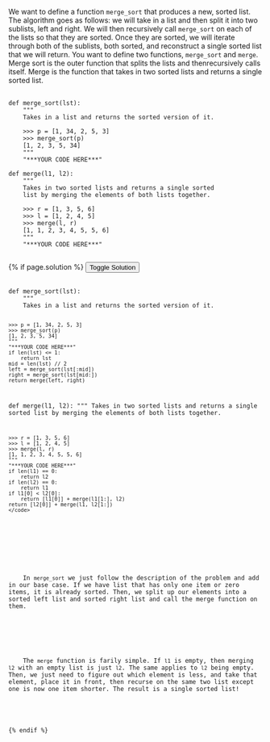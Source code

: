 <p>
  We want to define a function <code>merge_sort</code> that produces a new, sorted list. The algorithm goes as follows: we will take in a list and then split it into two sublists, left and right. We will then recursively call <code>merge_sort</code> on each of the lists so that they are sorted. Once they are sorted, we will iterate through both of the sublists, both sorted, and reconstruct a single sorted list that we will return. You want to define two functions, <code>merge_sort</code> and <code>merge</code>. Merge sort is the outer function that splits the lists and thenrecursively calls itself. Merge is the function that takes in two sorted lists and returns a single sorted list.
</p>

<pre>
  <code class="prettyprint">
def merge_sort(lst):
    """
    Takes in a list and returns the sorted version of it.

    >>> p = [1, 34, 2, 5, 3]
    >>> merge_sort(p)
    [1, 2, 3, 5, 34]
    """
    "***YOUR CODE HERE***"

def merge(l1, l2):
    """
    Takes in two sorted lists and returns a single sorted
    list by merging the elements of both lists together.

    >>> r = [1, 3, 5, 6]
    >>> l = [1, 2, 4, 5]
    >>> merge(l, r)
    [1, 1, 2, 3, 4, 5, 5, 6]
    """
    "***YOUR CODE HERE***"
  </code>
</pre>

{% if page.solution %}
<button onclick="toggleSolution()">Toggle Solution</button>

<div class="solution">
  <pre>
    <code class="prettyprint">
def merge_sort(lst):
    """
    Takes in a list and returns the sorted version of it.

    >>> p = [1, 34, 2, 5, 3]
    >>> merge_sort(p)
    [1, 2, 3, 5, 34]
    """
    "***YOUR CODE HERE***"
    if len(lst) <= 1:
        return lst
    mid = len(lst) // 2
    left = merge_sort(lst[:mid])
    right = merge_sort(lst[mid:])
    return merge(left, right)

def merge(l1, l2):
    """
    Takes in two sorted lists and returns a single sorted
    list by merging the elements of both lists together.

    >>> r = [1, 3, 5, 6]
    >>> l = [1, 2, 4, 5]
    >>> merge(l, r)
    [1, 1, 2, 3, 4, 5, 5, 6]
    """
    "***YOUR CODE HERE***"
    if len(l1) == 0:
        return l2
    if len(l2) == 0:
        return l1
    if l1[0] < l2[0]:
        return [l1[0]] + merge(l1[1:], l2)
    return [l2[0]] + merge(l1, l2[1:])
    </code>
  </pre>
  
  <p>
    In <code>merge_sort</code> we just follow the description of the problem and add in our base case. If we have list that has only one item or zero items, it is already sorted. Then, we split up our elements into a sorted left list and sorted right list and call the merge function on them.
  </p>

  <p>
    The <code>merge</code> function is farily simple. If <code>l1</code> is empty, then merging <code>l2</code> with an empty list is just <code>l2</code>. The same applies to <code>l2</code> being empty. Then, we just need to figure out which element is less, and take that element, place it in front, then recurse on the same two list except one is now one item shorter. The result is a single sorted list!
  </p>
  
</div>
{% endif %}
